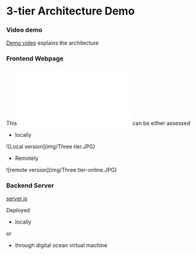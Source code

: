 # 3-tier Architecture Demo

### Video demo

[Demo video](https://youtu.be/5S-OaFjtILE) explains the architecture

### Frontend Webpage

This ![webpage index.html](public/index.html) can be either assessed 


- locally

![Local version](img/Three tier.JPG)

    
- Remotely

![remote version](img/Three tier-online.JPG)
  
### Backend Server

[server.js](server.js)

Deployed
-  locally 


or 


- through digital ocean virtual machine



